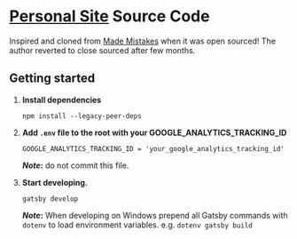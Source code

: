 # [Personal Site](https://prabinpoudel.com.np) Source Code

Inspired and cloned from [Made Mistakes](https://mademistakes.com/) when it was open sourced! The author reverted to close sourced after few months.

## Getting started

1. **Install dependencies**

   ```shell
   npm install --legacy-peer-deps
   ```

2. **Add `.env` file to the root with your GOOGLE_ANALYTICS_TRACKING_ID**

   ```env file
   GOOGLE_ANALYTICS_TRACKING_ID = 'your_google_analytics_tracking_id'
   ```

   **_Note_:** do not commit this file.

3. **Start developing.**

   ```shell
   gatsby develop
   ```

   **_Note_:** When developing on Windows prepend all Gatsby commands with `dotenv` to load environment variables. e.g. `dotenv gatsby build`
